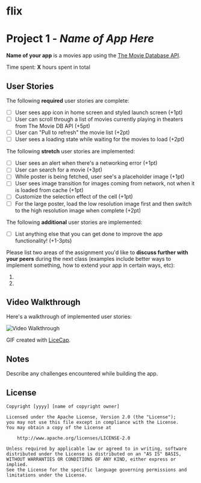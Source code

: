 # flix


# Project 1 - *Name of App Here*

**Name of your app** is a movies app using the [The Movie Database API](http://docs.themoviedb.apiary.io/#).

Time spent: **X** hours spent in total

## User Stories

The following **required** user stories are complete:

- [ ] User sees app icon in home screen and styled launch screen (+1pt)
- [ ] User can scroll through a list of movies currently playing in theaters from The Movie DB API (+5pt)
- [ ] User can "Pull to refresh" the movie list (+2pt)
- [ ] User sees a loading state while waiting for the movies to load (+2pt)

The following **stretch** user stories are implemented:

- [ ] User sees an alert when there's a networking error (+1pt)
- [ ] User can search for a movie (+3pt)
- [ ] While poster is being fetched, user see's a placeholder image (+1pt)
- [ ] User sees image transition for images coming from network, not when it is loaded from cache (+1pt)
- [ ] Customize the selection effect of the cell (+1pt)
- [ ] For the large poster, load the low resolution image first and then switch to the high resolution image when complete (+2pt)

The following **additional** user stories are implemented:

- [ ] List anything else that you can get done to improve the app functionality! (+1-3pts)

Please list two areas of the assignment you'd like to **discuss further with your peers** during the next class (examples include better ways to implement something, how to extend your app in certain ways, etc):

1.
2.

## Video Walkthrough

Here's a walkthrough of implemented user stories:

<img src='http://i.imgur.com/link/to/your/gif/file.gif' title='Video Walkthrough' width='' alt='Video Walkthrough' />

GIF created with [LiceCap](http://www.cockos.com/licecap/).

## Notes

Describe any challenges encountered while building the app.

## License

    Copyright [yyyy] [name of copyright owner]

    Licensed under the Apache License, Version 2.0 (the "License");
    you may not use this file except in compliance with the License.
    You may obtain a copy of the License at

        http://www.apache.org/licenses/LICENSE-2.0

    Unless required by applicable law or agreed to in writing, software
    distributed under the License is distributed on an "AS IS" BASIS,
    WITHOUT WARRANTIES OR CONDITIONS OF ANY KIND, either express or implied.
    See the License for the specific language governing permissions and
    limitations under the License.
